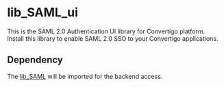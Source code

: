 # lib_SAML_ui
This is the SAML 2.0 Authentication UI library for Convertigo platform. Install this library to enable SAML 2.0 SSO to your Convertigo applications.

## Dependency
The [lib_SAML](/convertigo/c8oprj-lib-saml) will be imported for the backend access.
